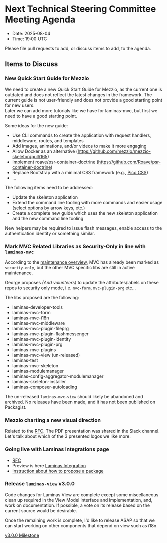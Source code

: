 # Next Technical Steering Committee Meeting Agenda

- Date: 2025-08-04
- Time: 19:00 UTC

Please file pull requests to add, or discuss items to add, to the agenda.

## Items to Discuss

### New Quick Start Guide for Mezzio

We need to create a new Quick Start Guide for Mezzio, as the current one is outdated and does not reflect the latest changes in the framework.
The current guide is not user-friendly and does not provide a good starting point for new users.  
Later we can add more tutorials like we have for laminas-mvc, but first we need to have a good starting point.

Some ideas for the new guide:

- Use CLI commands to create the application with request handlers, middleware, routes, and templates
- Add images, animations, and/or videos to make it more engaging
- Allow Docker as an alternative (https://github.com/mezzio/mezzio-skeleton/pull/165)
- Implement roave/psr-container-doctrine (https://github.com/Roave/psr-container-doctrine)
- Replace Bootstrap with a minimal CSS framework (e.g., [Pico CSS](https://picocss.com))
- …

The following items need to be addressed:

- Update the skeleton application
- Extend the command line tooling with more commands and easier usage (select options by arrow keys, etc.)
- Create a complete new guide which uses the new skeleton application and the new command line tooling

New helpers may be required to issue flash messages, enable access to the authentication identity or something similar.

### Mark MVC Related Libraries as Security-Only in line with `laminas-mvc`

According to the [maintenance overview](https://getlaminas.org/packages-maintenance-status/), MVC has already been marked as `security-only`, but the other MVC specific libs are still in active maintenance.

George proposes _(And volunteers)_ to update the attributes/labels on these repos to security only mode, i.e. `mvc-form`, `mvc-plugin-prg` etc…

The libs proposed are the following:

- laminas-developer-tools
- laminas-mvc-form
- laminas-mvc-i18n
- laminas-mvc-middleware
- laminas-mvc-plugin-fileprg
- laminas-mvc-plugin-flashmessenger
- laminas-mvc-plugin-identity
- laminas-mvc-plugin-prg
- laminas-mvc-plugins
- laminas-mvc-view (un-released)
- laminas-test
- laminas-mvc-skeleton
- laminas-modulemanager
- laminas-config-aggregator-modulemanager
- laminas-skeleton-installer
- laminas-composer-autoloading

The un-released `laminas-mvc-view` should likely be abandoned and archived. No releases have been made, and it has not been published on Packagist.

### Mezzio charting a new visual direction

Related to the [RFC](https://github.com/laminas/getlaminas.org/issues/298).
The PDF presentation was shared in the Slack channel.
Let's talk about which of the 3 presented logos we like more.

### Going live with Laminas Integrations page

- [RFC ](https://github.com/laminas/getlaminas.org/pull/226)
- Preview is here [Laminas Integration](https://preview-1-hy2vwsq-2ja7ciew2nbkm.us-2.platformsh.site/)
- [Instruction about how to propose a package](https://github.com/laminas/getlaminas.org/blob/preview-1/ADD_INTEGRATION.md)

### Release `laminas-view` v3.0.0

Code changes for Laminas View are complete except some miscellaneous clean up required in the View Model interface and implementation, and, work on documentation. If possible, a vote on its release based on the current source would be desirable.

Once the remaining work is complete, I'd like to release ASAP so that we can start working on other components that depend on view such as i18n.

[v3.0.0 Milestone](https://github.com/laminas/laminas-view/milestone/1)
